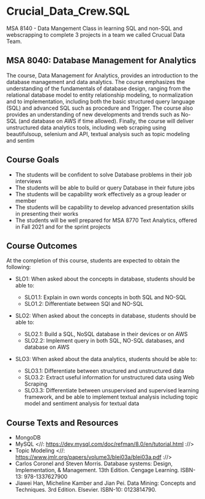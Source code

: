 # Crucial_Data_Crew.SQL

MSA 8140 - Data Mangement Class in learning SQL and non-SQL and webscrapping to complete 3 projects in a team we called Crucual Data Team.


## MSA 8040: Database Management for Analytics
The course, Data Management for Analytics, provides an introduction to the database management and data analytics. The course emphasizes the understanding of the fundamentals of database design, ranging from the relational database model to entity relationship modeling, to normalization and to implementation, including both the basic structured query language (SQL) and advanced SQL such as procedure and Trigger. The course also provides an understanding of new developments and trends such as No-SQL (and database on AWS if time allowed). Finally, the course will deliver unstructured data analytics tools, including web scraping using beautifulsoup, selenium and API, textual analysis such as topic modeling and sentim

## Course Goals
- The students will be confident to solve Database problems in their job interviews
- The students will be able to build or query Database in their future jobs
- The students will be capability work effectively as a group leader or member
- The students will be capability to develop advanced presentation skills in presenting their works
- The students will be well prepared for MSA 8770 Text Analytics, offered in Fall 2021 and for the sprint projects

## Course Outcomes
At the completion of this course, students are expected to obtain the following:

- SLO1: When asked about the concepts in database, students should be able to:
  - SLO1.1: Explain in own words concepts in both SQL and NO-SQL
  - SLO1.2: Differentiate between SQl and NO-SQL
  
- SLO2: When asked about the concepts in database, students should be able to:
  - SLO2.1: Build a SQL, NoSQL database in their devices or on AWS
  - SLO2.2: Implement query in both SQL, NO-SQL databases, and database on AWS
  
- SLO3: When asked about the data analytics, students should be able to:
  - SLO3.1: Differentiate between structured and unstructured data
  - SLO3.2: Extract useful information for unstructured data using Web Scraping
  - SLO3.3: Differentiate between unsupervised and supervised learning framework, and be able to implement textual analysis including topic model and sentiment analysis for textual data
  
 ## Course Texts and Resources
- MongoDB
- MySQL <//: https://dev.mysql.com/doc/refman/8.0/en/tutorial.html ://>
- Topic Modeling <//: https://www.jmlr.org/papers/volume3/blei03a/blei03a.pdf ://>
- Carlos Coronel and Steven Morris. Database systems: Design, Implementation, & Management. 13th Edition. Cengage Learning. ISBN-13: 978-1337627900
- Jiawei Han, Micheline Kamber and Jian Pei. Data Mining: Concepts and Techniques. 3rd Edition. Elsevier. ISBN-10: 0123814790.

  
